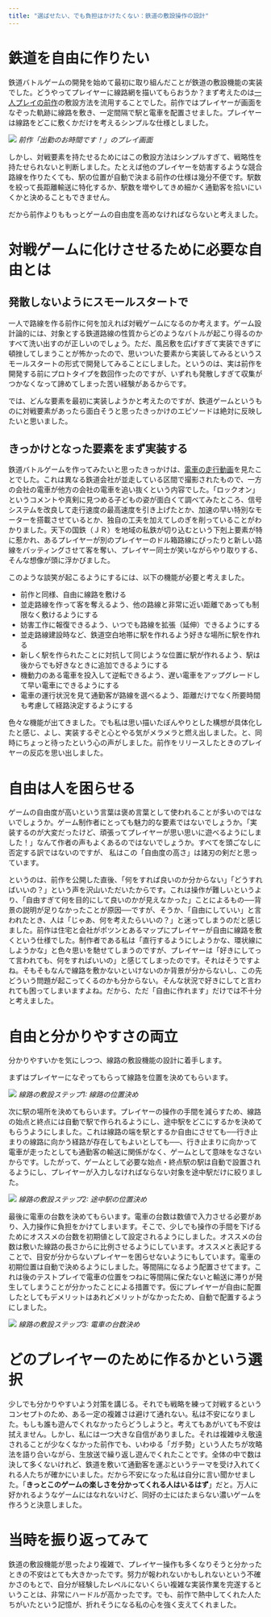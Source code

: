 ```yaml
---
title: "選ばせたい、でも負担はかけたくない：鉄道の敷設操作の設計"
---
```


# 鉄道を自由に作りたい

鉄道バトルゲームの開発を始めて最初に取り組んだことが鉄道の敷設機能の実装でした。どうやってプレイヤーに線路網を描いてもらおうか？まず考えたのは[一人プレイの前作](https://namagame.coe.nicovideo.jp/games/lg224)の敷設方法を流用することでした。前作ではプレイヤーが画面をなぞった軌跡に線路を敷き、一定間隔で駅と電車を配置させました。プレイヤーは線路をどこに敷くかだけを考えるシンプルな仕様としました。

![](/images/rushmini-screenshot.png)
*前作「出勤のお時間です！」のプレイ画面*

しかし、対戦要素を持たせるためにはこの敷設方法はシンプルすぎて、戦略性を持たせられないと判断しました。たとえば他のプレイヤーを妨害するような競合路線を作りたくても、駅の位置が自動で決まる前作の仕様は幾分不便です。駅数を絞って長距離輸送に特化するか、駅数を増やしてきめ細かく通勤客を拾いにいくかと決めることもできません。

だから前作よりももっとゲームの自由度を高めなければならないと考えました。

# 対戦ゲームに化けさせるために必要な自由とは

## 発散しないようにスモールスタートで

一人で路線を作る前作に何を加えれば対戦ゲームになるのか考えます。ゲーム設計論的には、対象とする鉄道路線の性質からどのようなバトルが起こり得るのかすべて洗い出すのが正しいのでしょう。ただ、風呂敷を広げすぎて実装できずに頓挫してしまうことが怖かったので、思いついた要素から実装してみるというスモールスタートの形式で開発してみることにしました。というのは、実は前作を開発する前にプロトタイプを数回作ったのですが、いずれも発散しすぎて収集がつかなくなって諦めてしまった苦い経験があるからです。

では、どんな要素を最初に実装しようかと考えたのですが、鉄道ゲームというものに対戦要素があったら面白そうと思ったきっかけのエピソードは絶対に反映したいと思いました。

## きっかけとなった要素をまず実装する

鉄道バトルゲームを作ってみたいと思ったきっかけは、[電車の走行動画](https://www.nicovideo.jp/watch/sm553706)を見たことでした。これは異なる鉄道会社が並走している区間で撮影されたもので、一方の会社の電車が他方の会社の電車を追い抜くという内容でした。「ロックオン」というコメントや真剣に見つめる子どもの姿が面白くて調べてみたところ、信号システムを改良して走行速度の最高速度を引き上げたとか、加速の早い特別なモーターを搭載させているとか、独自の工夫を加えてしのぎを削っていることがわかりました。天下の国鉄（ＪＲ）を地域の私鉄が切り込むという下剋上要素が特に惹かれ、あるプレイヤーが別のプレイヤーのドル箱路線にぴったりと新しい路線をバッティングさせて客を奪い、プレイヤー同士が笑いながらやり取りする、そんな想像が頭に浮かびました。

このような談笑が起こるようにするには、以下の機能が必要と考えました。

* 前作と同様、自由に線路を敷ける
* 並走路線を作って客を奪えるよう、他の路線と非常に近い距離であっても制限なく敷けるようにする
* 妨害工作に報復できるよう、いつでも路線を拡張（延伸）できるようにする
* 並走路線建設時など、鉄道空白地帯に駅を作れるよう好きな場所に駅を作れる
* 新しく駅を作られたことに対抗して同じような位置に駅が作れるよう、駅は後からでも好きなときに追加できるようにする
* 機動力のある電車を投入して逆転できるよう、遅い電車をアップグレードして早い電車にできるようにする
* 電車の運行状況を見て通勤客が路線を選べるよう、距離だけでなく所要時間も考慮して経路決定するようにする

色々な機能が出てきました。でも私は思い描いたぼんやりとした構想が具体化したと感じ、よし、実装するぞと心とやる気がメラメラと燃え出しました。と、同時にちょっと待ったという心の声がしました。前作をリリースしたときのプレイヤーの反応を思い出しました。

# 自由は人を困らせる

ゲームの自由度が高いという言葉は褒め言葉として使われることが多いのではないでしょうか。ゲーム制作者にとっても魅力的な要素ではないでしょうか。「実装するのが大変だったけど、頑張ってプレイヤーが思い思いに遊べるようにしました！」なんて作者の声もよくあるのではないでしょうか。すべてを頭ごなしに否定する訳ではないのですが、 私はこの「自由度の高さ」は諸刃の剣だと思っています。

というのは、前作を公開した直後、「何をすれば良いのか分からない」「どうすればいいの？」という声を沢山いただいたからです。これは操作が難しいというより、「自由すぎて何を目的にして良いのかが見えなかった」ことによるもの──背景の説明が足りなかったことが原因──ですが、そうか、「自由にしていい」と言われたとき、人は「じゃあ、何を考えたらいいの？」と迷ってしまうのだと感じました。前作は住宅と会社がポツンとあるマップにプレイヤーが自由に線路を敷くという仕様でした。制作者である私は「直行するようにしようかな、環状線にしようかな」と色々思いを馳せてしまうのですが、プレイヤーは「好きにしてって言われても、何をすればいいの」と感じてしまったのです。それはそうですよね。そもそもなんで線路を敷かないといけないのか背景が分からないし、この先どういう問題が起こってくるのかも分からない。そんな状況で好きにしてと言われても困ってしまいますよね。だから、ただ「自由に作れます」だけでは不十分と考えました。

# 自由と分かりやすさの両立

分かりやすいかを気にしつつ、線路の敷設機能の設計に着手します。

まずはプレイヤーになぞってもらって線路を位置を決めてもらいます。

![](/images/railway-screenshot1.png)
*線路の敷設ステップ1: 線路の位置決め*

次に駅の場所を決めてもらいます。プレイヤーの操作の手間を減らすため、線路の始点と終点には自動で駅で作られるようにし、途中駅をどこにするかを決めてもらうようにしました。これは線路の端を駅とするか自由にさせても──行き止まりの線路に向かう経路が存在してもよいとしても──、行き止まりに向かって電車が走ったとしても通勤客の輸送に関係がなく、ゲームとして意味をなさないからです。したがって、ゲームとして必要な始点・終点駅の駅は自動で設置されるようにし、プレイヤーが入力しなければならない対象を途中駅だけに絞りました。

![](/images/railway-screenshot2.png)
*線路の敷設ステップ2: 途中駅の位置決め*

最後に電車の台数を決めてもらいます。電車の台数は数値で入力させる必要があり、入力操作に負担をかけてしまいます。そこで、少しでも操作の手間を下げるためにオススメの台数を初期値として設定されるようにしました。オススメの台数は敷いた線路の長さからに比例させるようにしています。オススメと表記することで、目安が分からないプレイヤーを困らせないようにもしています。電車の初期位置は自動で決めるようにしました。等間隔になるよう配置させてます。これは後のテストプレイで電車の位置をつねに等間隔に保たないと輸送に滞りが発生してしまうことが分かったことによる措置です。仮にプレイヤーが自由に配置したとしてもデメリットはあれどメリットがなかったため、自動で配置するようにしました。

![](/images/railway-screenshot3.png)
*線路の敷設ステップ3: 電車の台数決め*

# どのプレイヤーのために作るかという選択

少しでも分かりやすいよう対策を講じる。それでも戦略を練って対戦するというコンセプトのため、ある一定の複雑さは避けて通れない。私は不安になりました。もしも誰も遊んでくれなかったらどうしようと。考えてもあがいても不安は拭えません。しかし、私には一つ大きな自信がありました。それは複雑ゆえ敬遠されることが少なくなかった前作でも、いわゆる「ガチ勢」という人たちが攻略法を語り合いながら、生放送で繰り返し遊んでくれたことです。全体の中で数は決して多くないけれど、鉄道を敷いて通勤客を運ぶというテーマを受け入れてくれる人たちが確かにいました。だから不安になった私は自分に言い聞かせました。「**きっとこのゲームの楽しさを分かってくれる人はいるはず**」だと。万人に好かれるようなゲームにはなれないけど、同好の士にはたまらない濃いゲームを作ろうと決意しました。

# 当時を振り返ってみて

鉄道の敷設機能が思ったより複雑で、プレイヤー操作も多くなりそうと分かったときの不安はとても大きかったです。努力が報われないかもしれないという不確かさのもとで、自分が経験したレベルにないくらい複雑な実装作業を完遂するということは、非常にハードルが高かったです。でも、前作で熱中してくれた人たちがいたという記憶が、折れそうになる私の心を強く支えてくれました。
